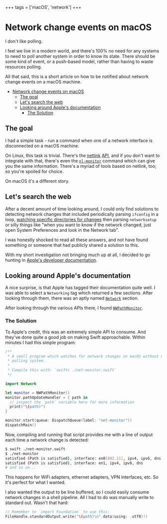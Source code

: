+++
tags = ['macOS', 'network']
+++

# Network change events on macOS

I don't like polling.

I feel we live in a modern world, and there's 100% no need for any systems to need to poll another system in order to know its state. There should be some kind of event, or a push-based model, rather than having to waste resources polling.

All that said, this is a short article on how to be notified about network change events on a macOS machine.

- [Network change events on macOS](#network-change-events-on-macos)
  - [The goal](#the-goal)
  - [Let's search the web](#lets-search-the-web)
  - [Looking around Apple's documentation](#looking-around-apples-documentation)
    - [The Solution](#the-solution)

## The goal

I had a simple task - run a command when one of a network interface is disconnected on a macOS machine.

On Linux, this task is trivial. There's the [netlink](https://docs.kernel.org/userspace-api/netlink/intro.html) [API](https://man7.org/linux/man-pages/man7/netlink.7.html), and if you don't want to integrate with that, there's even the [`nl-monitor`](https://github.com/thom311/libnl/blob/main/src/nl-monitor.c) command which can give you the same information. There's a myriad of tools based on netlink, too; so you're spoiled for choice.

On macOS it's a different story.

## Let's search the web

After a decent amount of time looking around, I could only find solutions to detecting network changes that included periodically parsing `ifconfig` in a loop, [watching specific directories for changes](https://gist.github.com/albertbori/1798d88a93175b9da00b) then parsing `networksetup` or silly things like "when you want to know if the network changed, just open System Preferences and look in the Network tab".

I was honestly shocked to read all these answers, and not have found something or someone that had publicly shared a solution to this.

With my short investigation not bringing much up at all, I decided to go hunting in [Apple's developer documentation](https://developer.apple.com/documentation/technologies).

## Looking around Apple's documentation

A nice surprise, is that Apple has tagged their documentation quite well. I was able to select a `Networking` tag which returned a few sections. After looking through them, there was an aptly named [`Network`](https://developer.apple.com/documentation/network/) section.

After looking through the various APIs there, I found [`NWPathMonitor`](https://developer.apple.com/documentation/network/nwpathmonitor).

### The Solution

To Apple's credit, this was an extremely simple API to consume. And they've done quite a good job on making Swift approachable. Within minutes I had this simple program:

```swift title="net-monitor.swift"
/**
 * A small program which watches for network changes on macOS without using a
 * polling system.
 *
 * Compile this with: `swiftc ./net-monitor.swift`
 */

import Network

let monitor = NWPathMonitor()
monitor.pathUpdateHandler = { path in
  // inspect the `path` variable here for more information
  print("\(path)")
}

monitor.start(queue: DispatchQueue(label: "net-monitor"))
dispatchMain()
```

Now, compiling and running that script provides me with a line of output each time a network change is detected:

```bash
$ swift ./net-monitor.swift
$ ./net-monitor
satisfied (Path is satisfied), interface: en0[802.11], ipv4, ipv6, dns, uses wifi
satisfied (Path is satisfied), interface: en1, ipv4, ipv6, dns
# and so on...
```

This happens for WiFi adapters, ethernet adapters, VPN interfaces, etc. So it's perfect for what I wanted.

I also wanted the output to be line buffered, so I could easily consume network changes in a shell pipeline. All I had to do was manually write to standard out. Wasn't that hard:

```swift
// Remember to `import Foundation` to use this:
FileHandle.standardOutput.write("\(path)\n".data(using: .utf8)!)
```
